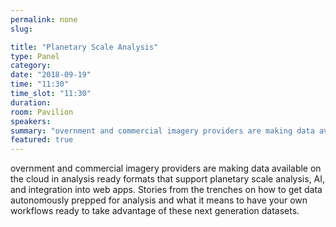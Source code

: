 ```yaml
---
permalink: none
slug:

title: "Planetary Scale Analysis"
type: Panel
category:
date: "2018-09-19"
time: "11:30"
time_slot: "11:30"
duration:
room: Pavilion
speakers:
summary: "overnment and commercial imagery providers are making data available on the cloud in analysis ready formats that support planetary scale analysis, AI, and integration into web apps. Stories from the trenches on how to get data autonomously prepped for analysis and what it means to have your own workflows ready to take advantage of these next generation datasets."
featured: true
---
```

overnment and commercial imagery providers are making data available on the cloud in analysis ready formats that support planetary scale analysis, AI, and integration into web apps. Stories from the trenches on how to get data autonomously prepped for analysis and what it means to have your own workflows ready to take advantage of these next generation datasets.
